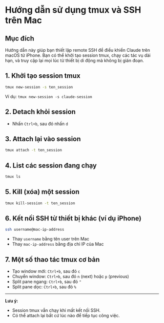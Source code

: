 # Hướng dẫn sử dụng tmux và SSH trên Mac

## Mục đích
Hướng dẫn này giúp bạn thiết lập remote SSH để điều khiển Claude trên macOS từ iPhone. Bạn có thể khởi tạo session tmux, chạy các tác vụ dài hạn, và truy cập lại mọi lúc từ thiết bị di động mà không bị gián đoạn.

## 1. Khởi tạo session tmux
```bash
tmux new-session -s ten_session
```
Ví dụ: `tmux new-session -s claude-session`

## 2. Detach khỏi session
- Nhấn `Ctrl+b`, sau đó nhấn `d`

## 3. Attach lại vào session
```bash
tmux attach -t ten_session
```

## 4. List các session đang chạy
```bash
tmux ls
```

## 5. Kill (xóa) một session
```bash
tmux kill-session -t ten_session
```

## 6. Kết nối SSH từ thiết bị khác (ví dụ iPhone)
```bash
ssh username@mac-ip-address
```
- Thay `username` bằng tên user trên Mac
- Thay `mac-ip-address` bằng địa chỉ IP của Mac

## 7. Một số thao tác tmux cơ bản
- Tạo window mới: `Ctrl+b`, sau đó `c`
- Chuyển window: `Ctrl+b`, sau đó `n` (next) hoặc `p` (previous)
- Split pane ngang: `Ctrl+b`, sau đó `"`
- Split pane dọc: `Ctrl+b`, sau đó `%`

---
**Lưu ý:**
- Session tmux vẫn chạy khi mất kết nối SSH.
- Có thể attach lại bất cứ lúc nào để tiếp tục công việc.
